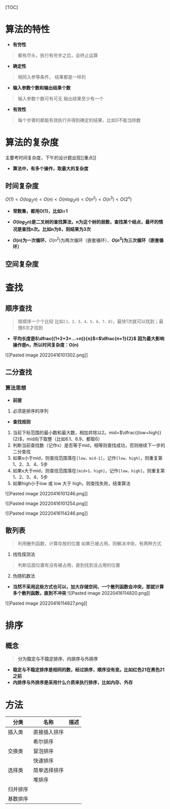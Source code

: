 [TOC]

# 算法的特性
* **有穷性**
> 都有尽头，执行有穷步之后，会终止运算

* **确定性**
> 相同入参等条件， 结果都是一样的

* **输入参数个数和输出结果个数**
> 输入参数个数可有可无
> 输出结果至少有一个

* **有效性**
> 每个步骤的都能有效执行并得到确定的结果，比如0不能当除数

# 算法的复杂度
主要考时间复杂度，下午的设计题出现[[重点]]

* **算法中，有多个操作，取最大的复杂度**

## 时间复杂度
$O(1) < O(log_2n) < O(n) < O(nlog_2n) < O(n^2) < O(n^3) < O(2^n)$


* **常数集，都用O(1)，比如i=1**

* **$O(log_2n)$是二叉树的查找算法，n为这个树的层数，查找某个结点，最坏的情况是查找n次。比如n为8，则结果为3次**

* **$O(n)$为一次循环、**$O(n^2)$为两次循环（嵌套循环）、**$O(n^3)$为三次循环（嵌套循环）**
 
## 空间复杂度


# 查找
## 顺序查找
> 按顺序一个个比较
> 比如`[1，2，3，4，5，6，7，8]`，最快1次就可以找到；最慢8次才找到

* **平均长度是$\dfrac{(1+2+3+...+n)}{n}$=$\dfrac{n+1}{2}$**
**因为最大影响操作是n，所以时间复杂度：O(n)**

![[Pasted image 20220416101302.png]]

## 二分查找
### 算法思想
* **前提**
1. 必须是排序的序列

* **查找规则**
1. 当前下标范围的最小数和最大数，相加并除以2。mid=$\dfrac{(low+high)}{2}$，mid向下取整（比如6.1、6.9，都取6）
2. 判断当前查找数（记作x）是否等于mid，相等则查找成功，否则继续下一步的二分查找
3. 如果x小于mid，则查找范围落在`[low，mid-1]`，记作`[low，high]`，则重复第1、2、3、4、5步
4. 如果x大于mid，则查找范围落在`[mid+1，high]`，记作`[low，high]`，则重复第1、2、3、4、5步
5. 如果high小于low 或 low 大于 high，则查找失败，结束算法

![[Pasted image 20220416101246.png]]

![[Pasted image 20220416101254.png]]

![[Pasted image 20220416114246.png]]

## 散列表
> 利用散列函数，计算存放的位置
> 如果已被占用，则解决冲突，有两种方式
1. 线性探测法
> 判断后面位置有没有被占用，直到找到没占用的位置

2. 伪随机数法

* **当然不采用这些方式也可以，加大存储空间、一个散列函数会冲突，那就计算多个散列函数，直到不冲突**
![[Pasted image 20220416114820.png]]

![[Pasted image 20220416114827.png]]

# 排序
## 概念
> **分为稳定与不稳定排序、内排序与外排序**

* **稳定与不稳定排序是相同的数，经过排序，顺序没有变。比如红色21在黑色21之前**
* **内排序与外排序是采用什么介质来执行排序，比如内存、外存**

# 方法
| 分类     | 名称         | 描述 |
| -------- | ------------ | ---- |
| 插入类   | 直接插入排序 |      |
|          | 希尔排序     |      |
| 交换类   | 冒泡排序     |      |
|          | 快速排序     |      |
| 选择类   | 简单选择排序 |      |
|          | 堆排序       |      |
| 归并排序 |              |      |
| 基数排序 |              |      |
